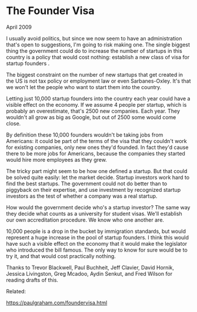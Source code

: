 # The Founder Visa

April 2009

I usually avoid politics, but since we now seem to have an administration that's open to suggestions, I'm going to risk making one. The single biggest thing the government could do to increase the number of startups in this country is a policy that would cost nothing: establish a new class of visa for startup founders .

The biggest constraint on the number of new startups that get created in the US is not tax policy or employment law or even Sarbanes-Oxley. It's that we won't let the people who want to start them into the country.

Letting just 10,000 startup founders into the country each year could have a visible effect on the economy. If we assume 4 people per startup, which is probably an overestimate, that's 2500 new companies. Each year. They wouldn't all grow as big as Google, but out of 2500 some would come close.

By definition these 10,000 founders wouldn't be taking jobs from Americans: it could be part of the terms of the visa that they couldn't work for existing companies, only new ones they'd founded. In fact they'd cause there to be more jobs for Americans, because the companies they started would hire more employees as they grew.

The tricky part might seem to be how one defined a startup. But that could be solved quite easily: let the market decide. Startup investors work hard to find the best startups. The government could not do better than to piggyback on their expertise, and use investment by recognized startup investors as the test of whether a company was a real startup.

How would the government decide who's a startup investor? The same way they decide what counts as a university for student visas. We'll establish our own accreditation procedure. We know who one another are.

10,000 people is a drop in the bucket by immigration standards, but would represent a huge increase in the pool of startup founders. I think this would have such a visible effect on the economy that it would make the legislator who introduced the bill famous. The only way to know for sure would be to try it, and that would cost practically nothing.

Thanks to Trevor Blackwell, Paul Buchheit, Jeff Clavier, David Hornik, Jessica Livingston, Greg Mcadoo, Aydin Senkut, and Fred Wilson for reading drafts of this.

Related:

https://paulgraham.com/foundervisa.html
